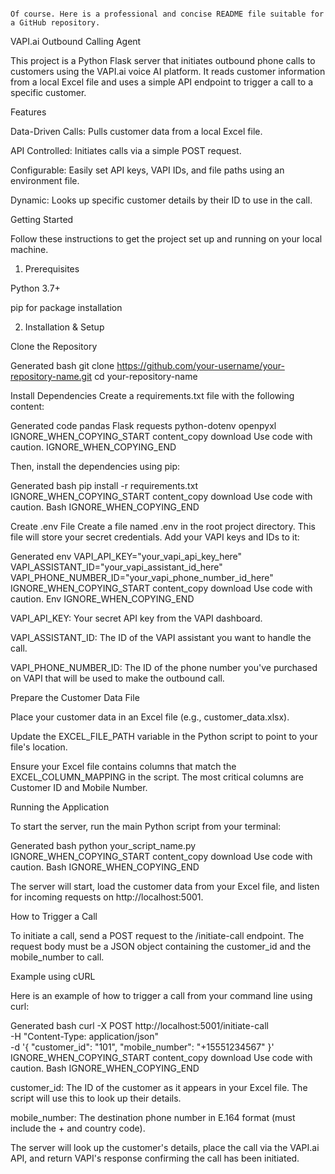                                                                                                                                                       Of course. Here is a professional and concise README file suitable for a GitHub repository.

VAPI.ai Outbound Calling Agent

This project is a Python Flask server that initiates outbound phone calls to customers using the VAPI.ai voice AI platform. It reads customer information from a local Excel file and uses a simple API endpoint to trigger a call to a specific customer.

Features

Data-Driven Calls: Pulls customer data from a local Excel file.

API Controlled: Initiates calls via a simple POST request.

Configurable: Easily set API keys, VAPI IDs, and file paths using an environment file.

Dynamic: Looks up specific customer details by their ID to use in the call.

Getting Started

Follow these instructions to get the project set up and running on your local machine.

1. Prerequisites

Python 3.7+

pip for package installation

2. Installation & Setup

Clone the Repository

Generated bash
git clone https://github.com/your-username/your-repository-name.git
cd your-repository-name


Install Dependencies
Create a requirements.txt file with the following content:

Generated code
pandas
Flask
requests
python-dotenv
openpyxl
IGNORE_WHEN_COPYING_START
content_copy
download
Use code with caution.
IGNORE_WHEN_COPYING_END

Then, install the dependencies using pip:

Generated bash
pip install -r requirements.txt
IGNORE_WHEN_COPYING_START
content_copy
download
Use code with caution.
Bash
IGNORE_WHEN_COPYING_END

Create .env File
Create a file named .env in the root project directory. This file will store your secret credentials. Add your VAPI keys and IDs to it:

Generated env
VAPI_API_KEY="your_vapi_api_key_here"
VAPI_ASSISTANT_ID="your_vapi_assistant_id_here"
VAPI_PHONE_NUMBER_ID="your_vapi_phone_number_id_here"
IGNORE_WHEN_COPYING_START
content_copy
download
Use code with caution.
Env
IGNORE_WHEN_COPYING_END

VAPI_API_KEY: Your secret API key from the VAPI dashboard.

VAPI_ASSISTANT_ID: The ID of the VAPI assistant you want to handle the call.

VAPI_PHONE_NUMBER_ID: The ID of the phone number you've purchased on VAPI that will be used to make the outbound call.

Prepare the Customer Data File

Place your customer data in an Excel file (e.g., customer_data.xlsx).

Update the EXCEL_FILE_PATH variable in the Python script to point to your file's location.

Ensure your Excel file contains columns that match the EXCEL_COLUMN_MAPPING in the script. The most critical columns are Customer ID and Mobile Number.

Running the Application

To start the server, run the main Python script from your terminal:

Generated bash
python your_script_name.py
IGNORE_WHEN_COPYING_START
content_copy
download
Use code with caution.
Bash
IGNORE_WHEN_COPYING_END

The server will start, load the customer data from your Excel file, and listen for incoming requests on http://localhost:5001.

How to Trigger a Call

To initiate a call, send a POST request to the /initiate-call endpoint. The request body must be a JSON object containing the customer_id and the mobile_number to call.

Example using cURL

Here is an example of how to trigger a call from your command line using curl:

Generated bash
curl -X POST http://localhost:5001/initiate-call \
-H "Content-Type: application/json" \
-d '{
    "customer_id": "101",
    "mobile_number": "+15551234567"
}'
IGNORE_WHEN_COPYING_START
content_copy
download
Use code with caution.
Bash
IGNORE_WHEN_COPYING_END

customer_id: The ID of the customer as it appears in your Excel file. The script will use this to look up their details.

mobile_number: The destination phone number in E.164 format (must include the + and country code).

The server will look up the customer's details, place the call via the VAPI.ai API, and return VAPI's response confirming the call has been initiated.

